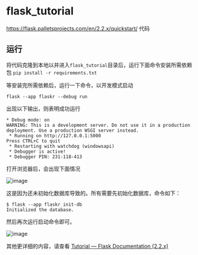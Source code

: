 # flask_tutorial
https://flask.palletsprojects.com/en/2.2.x/quickstart/ 代码

## 运行

将代码克隆到本地以并进入`flask_tutorial`目录后，运行下面命令安装所需依赖包
`pip install -r requirements.txt`

等安装完所需依赖后，运行一下命令，以开发模式启动
```
flask --app flaskr --debug run
```
出现以下输出，则表明成功运行
```
* Debug mode: on
WARNING: This is a development server. Do not use it in a production deployment. Use a production WSGI server instead.
 * Running on http://127.0.0.1:5000
Press CTRL+C to quit
 * Restarting with watchdog (windowsapi)
 * Debugger is active!
 * Debugger PIN: 231-118-413
```

打开浏览器后，会出现下面情况

![image](https://user-images.githubusercontent.com/81068011/196604182-76279654-f9c1-4165-9d47-793c07b82d2e.png)

这是因为还未初始化数据库导致的。所有需要先初始化数据库，命令如下：
```
$ flask --app flaskr init-db
Initialized the database.
```
然后再次运行启动命令即可。

![image](https://user-images.githubusercontent.com/81068011/196606937-c31566d7-5906-4cd1-ac59-1b2dc70d1c74.png)


其他更详细的内容，请查看 [Tutorial — Flask Documentation (2.2.x)](https://flask.palletsprojects.com/en/2.2.x/tutorial/)
